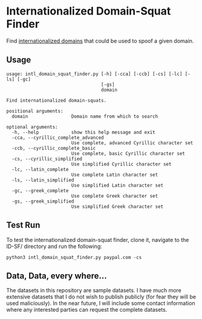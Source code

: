 # Internationalized Domain-Squat Finder

Find [internationalized domains](https://en.wikipedia.org/wiki/Internationalized_domain_name "Internationalized Domains") that could be used to spoof a given domain.


## Usage

```
usage: intl_domain_squat_finder.py [-h] [-cca] [-ccb] [-cs] [-lc] [-ls] [-gc]
                                   [-gs]
                                   domain

Find internationalized domain-squats.

positional arguments:
  domain                Domain name from which to search

optional arguments:
  -h, --help            show this help message and exit
  -cca, --cyrillic_complete_advanced
                        Use complete, advanced Cyrillic character set
  -ccb, --cyrillic_complete_basic
                        Use complete, basic Cyrillic character set
  -cs, --cyrillic_simplified
                        Use simplified Cyrillic character set
  -lc, --latin_complete
                        Use complete Latin character set
  -ls, --latin_simplified
                        Use simplified Latin character set
  -gc, --greek_complete
                        Use complete Greek character set
  -gs, --greek_simplified
                        Use simplified Greek character set
```


## Test Run

To test the internationalized domain-squat finder, clone it, navigate to the ID-SF/ directory and run the following:

`python3 intl_domain_squat_finder.py paypal.com -cs`


## Data, Data, every where...

The datasets in this repository are sample datasets.  I have much more extensive datasets that I do not wish to publish publicly (for fear they will be used maliciously).  In the near future, I will include some contact information where any interested parties can request the complete datasets.
